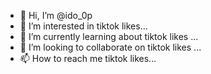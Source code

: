 - 👋 Hi, I’m @ido_0p
- 👀 I’m interested in tiktok likes...
- 🌱 I’m currently learning about tiktok likes ...
- 💞️ I’m looking to collaborate on tiktok likes ...
- 📫 How to reach me tiktok likes...

<!---
idoperetz1/idoperetz1 is a ✨ special ✨ repository because its `README.md` (this file) appears on your GitHub profile.
You can click the Preview link to take a look at your changes.
---tiktok username >ido_0p
https://vt.tiktok.com/ZSdp2eSBt/?k=1
Add to https://vt.tiktok.com/ZSdp2eSBt/?k=1 this video 
6000 likes
$ sudo heck ido_0p give 99999 tiktok likes

